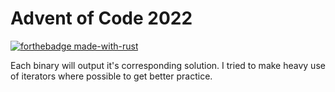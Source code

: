 # Advent of Code 2022
[![forthebadge made-with-rust](http://ForTheBadge.com/images/badges/made-with-rust.svg)](https://www.rust-lang.org/)

Each binary will output it's corresponding solution. I tried to make heavy use of iterators where possible to get better practice.
